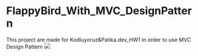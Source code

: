 # FlappyBird_With_MVC_DesignPattern
This project are made for Kodluyoruz&amp;Patika.dev_HW1 in order to use MVC Design Pattern
[![](https://i.imgur.com/vKb2F1B.png)](https://imgur.com/a/dea7ylc)
